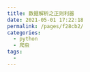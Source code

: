 ```yaml
---
title: 数据解析之正则利器
date: 2021-05-01 17:22:18
permalink: /pages/f28cb2/
categories:
  - python
  - 爬虫
tags:
  - 
---
```

